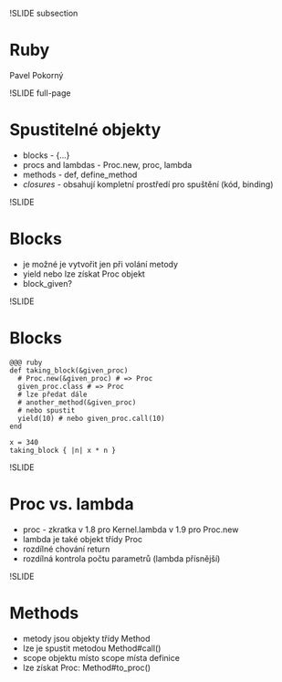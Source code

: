 !SLIDE subsection
# Ruby #

Pavel Pokorný

!SLIDE full-page
# Spustitelné objekty #

* blocks - {...}
* procs and lambdas - Proc.new, proc, lambda
* methods - def, define_method
* _closures_ - obsahují kompletní prostředí pro spuštění (kód, binding)

!SLIDE
# Blocks #

* je možné je vytvořit jen při volání metody
* yield nebo lze získat Proc objekt
* block_given?

!SLIDE
# Blocks #

    @@@ ruby
    def taking_block(&given_proc)
      # Proc.new(&given_proc) # => Proc
      given_proc.class # => Proc
      # lze předat dále
      # another_method(&given_proc)
      # nebo spustit 
      yield(10) # nebo given_proc.call(10)
    end
    
    x = 340
    taking_block { |n| x * n }
    
!SLIDE
# Proc vs. lambda #

* proc - zkratka v 1.8 pro Kernel.lambda v 1.9 pro Proc.new
* lambda je také objekt třídy Proc
* rozdílné chování return
* rozdílná kontrola počtu parametrů (lambda přísnější)
    
!SLIDE
# Methods #

* metody jsou objekty třídy Method
* lze je spustit metodou Method#call()
* scope objektu místo scope místa definice
* lze získat Proc: Method#to_proc()


